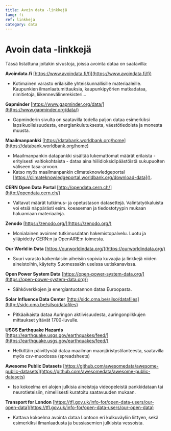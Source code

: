 ```yaml
---
title: Avoin data -linkkejä
lang: fi
ref: linkkeja
category: data
---
```


# Avoin data -linkkejä

Tässä listattuna joitakin sivustoja, joissa avointa dataa on saatavilla:

**Avoindata.fi** [https://www.avoindata.fi/fi](https://www.avoindata.fi/fi)

- Kotimainen varasto erilaisille yhteiskunnallisille materiaaleille. Kaupunkien ilmanlaatumittauksia, kaupunkipyörien matkadataa, nimitietoja, liikennevälinerekisteri…

**Gapminder** [https://www.gapminder.org/data/](https://www.gapminder.org/data/)

- Gapminderin sivulta on saatavilla todella paljon dataa esimerkiksi lapsikuolleisuudesta, energiankulutuksesta, väestötiedoista ja monesta muusta.

**Maailmanpankki** [https://databank.worldbank.org/home](https://databank.worldbank.org/home)

- Maailmanpankin datapankki sisältää lukemattomat määrät erilaista - erityisesti valtiokohtaista - dataa aina hiilidioksidipäästöistä sukupuolten väliseen tasa-arvoon.
- Katso myös maailmanpankin climateknowledgeportal [https://climateknowledgeportal.worldbank.org/download-data]().

**CERN Open Data Portal** [http://opendata.cern.ch/](http://opendata.cern.ch/)

- Valtavat määrät tutkimus- ja opetustason datasettejä. Valintatyökaluista voi etsiä näppärästi esim. koeaseman ja tiedostotyypin mukaan haluamiaan materiaaleja.

**Zenodo** [https://zenodo.org/](https://zenodo.org/)

- Monialainen avoimen tutkimusdatan hakemistopalvelu. Luotu ja ylläpidetty CERN:n ja OpenAIRE:n toimesta.

**Our World in Data** [https://ourworldindata.org/](https://ourworldindata.org/)

- Suuri varasto kaikenlaisiin aiheisiin sopivia kuvaajia ja linkkejä niiden aineistoihin, käytetty Suomessakin useissa uutiskanavissa.

**Open Power System Data** [https://open-power-system-data.org/](https://open-power-system-data.org/)

- Sähköverkkojen ja energiantuotannon dataa Euroopasta.

**Solar Influence Data Center** [http://sidc.oma.be/silso/datafiles](http://sidc.oma.be/silso/datafiles)

- Pitkäaikaista dataa Auringon aktiivisuudesta, auringonpilkkujen mittaukset yltävät 1700-luvulle.

**USGS Earthquake Hazards** [https://earthquake.usgs.gov/earthquakes/feed/](https://earthquake.usgs.gov/earthquakes/feed/)

- Hetkittäin päivittyvää dataa maailman maanjäristystilanteesta, saatavilla myös csv-muodossa (spreadsheets)

**Awesome Public Datasets** [https://github.com/awesomedata/awesome-public-datasets](https://github.com/awesomedata/awesome-public-datasets)

- Iso kokoelma eri alojen julkisia aineistoja videopeleistä pankkidataan tai neurotieteisiin, nimellisesti kuratoitu saatavuuden mukaan.


**Transport for London** [https://tfl.gov.uk/info-for/open-data-users/our-open-data](https://tfl.gov.uk/info-for/open-data-users/our-open-data)

- Kattava kokoelma avointa dataa Lontoon eri kulkuväyliin liittyen, sekä esimerkiksi ilmanlaadusta ja bussiasemien julkisista vessoista.
